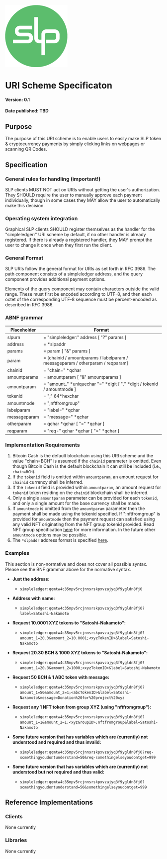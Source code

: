 ![Simple Ledger Protocol](images/SLP-logo-solid-200.png)



# URI Scheme Specificaton

#### Version: 0.1
#### Date published: TBD



## Purpose

The purpose of this URI scheme is to enable users to easily make SLP token & cryptocurrency payments by simply clicking links on webpages or scanning QR Codes.



## Specification

### General rules for handling (important!)

SLP clients MUST NOT act on URIs without getting the user's authorization.
They SHOULD require the user to manually approve each payment individually, though in some cases they MAY allow the user to automatically make this decision.

### Operating system integration

Graphical SLP clients SHOULD register themselves as the handler for the "simpleledger:" URI scheme by default, if no other handler is already registered. If there is already a registered handler, they MAY prompt the user to change it once when they first run the client.

### General Format

SLP URIs follow the general format for URIs as set forth in RFC 3986. The path component consists of a simpleledger address, and the query component provides additional payment options.

Elements of the query component may contain characters outside the valid range. These must first be encoded according to UTF-8, and then each octet of the corresponding UTF-8 sequence must be percent-encoded as described in RFC 3986.

### ABNF grammar


| Placeholder  | Format                                                       |
| ------------ | ------------------------------------------------------------ |
| slpurn       | = "simpleledger:" address [ "?" params ]                     |
| address      | = *slpaddr                                                   |
| params       | = param [ "&" params ]                                       |
| param        | = [chainid / amountparams / labelparam / messageparam / otherparam / reqparam] |
| chainid      | = "chain=" *qchar                                            |
| amountparams | = amountparam [ "&" amountparams ]                           |
| amountparam  | = "amount_" *uniquechar "=" *digit [ "." *digit / tokenid / amountmode ]     |
| tokenid      | = ";" 64*hexchar                                             |
| amountmode   | = ";nftfromgroup"                                            |
| labelparam   | = "label=" *qchar                                            |
| messageparam | = "message=" *qchar                                          |
| otherparam   | = qchar *qchar [ "=" *qchar ]                                |
| reqparam     | = "req-" qchar *qchar [ "=" *qchar ]                         |




### Implementation Requirements

1. Bitcoin Cash is the default blockchain using this URI scheme and the value "chain=BCH" is assumed if the `chainid` parameter is omitted. Even though Bitcoin Cash is the default blockchain it can still be included (i.e., `chain=BCH`).
2. If the `tokenid` field is omitted within `amountparam`, an amount request for `chainid` currency shall be inferred.
3. If the `tokenid` field is provided within `amountparam`, an amount request for `tokenid` token residing on the `chainid` blockchain shall be inferred.
4. Only a single `amountparam` parameter can be provided for each `tokenid`, and only a single amount for the base currency shall be made.
5. If `amountmode` is omitted from the `amountparam` parameter then the payment shall be made using the tokenid specified.  If ":nftfromgroup" is provided for `amountmode` then the payment request can satisfied using any valid NFT originating from the NFT group tokenid provided.  Read NFT group specification [here](https://github.com/simpleledger/slp-specifications/blob/master/NFT.md#extension-groupable-supply-limitable-nft-tokens-as-a-derivative-of-fungible-tokens) for more information.  In the future other `amountmode` options may be possible.
6. The `*slpaddr` address format is specified [here](https://github.com/simpleledger/slp-specifications/blob/master/slp-token-type-1.md#slp-addr).

### Examples

This section is non-normative and does not cover all possible syntax.
Please see the BNF grammar above for the normative syntax.

* **Just the address:**
  * `simpleledger:qqmtw4c35mpv5rcjnnsrskpxvzajyq3f9ygldn8fj0`

* **Address with name:**
	* `simpleledger:qqmtw4c35mpv5rcjnnsrskpxvzajyq3f9ygldn8fj0?label=Satoshi-Nakamoto`

* **Request 10.0001 XYZ tokens to "Satoshi-Nakamoto":**
  * `simpleledger:qqmtw4c35mpv5rcjnnsrskpxvzajyq3f9ygldn8fj0?amount_1=20.3&amount_2=10.0001;<xyzTokenID>&label=Satoshi-Nakamoto`

* **Request 20.30 BCH & 1000 XYZ tokens to "Satoshi-Nakamoto":**
  * `simpleledger:qqmtw4c35mpv5rcjnnsrskpxvzajyq3f9ygldn8fj0?amount_1=20.3&amount_2=1000;<xyzTokenID>&label=Satoshi-Nakamoto`

* **Request 50 BCH & 1 ABC token with message:**
  * `simpleledger:qqmtw4c35mpv5rcjnnsrskpxvzajyq3f9ygldn8fj0?amount_1=50&amount_2=1;<abcTokenID>&label=Satoshi-Nakamoto&message=Donation%20for%20project%20xyz`

* **Request any 1 NFT token from group XYZ (using "nftfromgroup"):**
  * `simpleledger:qqmtw4c35mpv5rcjnnsrskpxvzajyq3f9ygldn8fj0?amount_1=1&amount_2=1;<xyzGroupID>;nftfromgroup&label=Satoshi-Nakamoto`

* **Some future version that has variables which are (currently) not understood and required and thus invalid:**
  * `simpleledger:qqmtw4c35mpv5rcjnnsrskpxvzajyq3f9ygldn8fj0?req-somethingyoudontunderstand=50&req-somethingelseyoudontget=999`

* **Some future version that has variables which are (currently) not understood but not required and thus valid:**
  * `simpleledger:qqmtw4c35mpv5rcjnnsrskpxvzajyq3f9ygldn8fj0?somethingyoudontunderstand=50&somethingelseyoudontget=999`



## Reference Implementations

### Clients
None currently

### Libraries
None currently